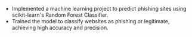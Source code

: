 - Implemented a machine learning project to predict phishing sites using scikit-learn's Random Forest Classifier.
- Trained the model to classify websites as phishing or legitimate, achieving high accuracy and precision.
